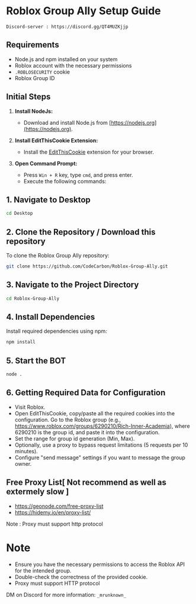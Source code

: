# Roblox Group Ally Setup Guide


`Discord-server : https://discord.gg/QT4MUZKjjp`  

## Requirements
- Node.js and npm installed on your system
- Roblox account with the necessary permissions
- `.ROBLOSECURITY` cookie
- Roblox Group ID

## Initial Steps
1. **Install NodeJs:**
   - Download and install Node.js from [https://nodejs.org](https://nodejs.org).

2. **Install EditThisCookie Extension:**
   - Install the [EditThisCookie](https://chromewebstore.google.com/detail/editthiscookie/fngmhnnpilhplaeedifhccceomclgfbg) extension for your browser.

3. **Open Command Prompt:**
   - Press `Win + R` key, type `cmd`, and press enter.
   - Execute the following commands:

## 1. Navigate to Desktop
```bash
cd Desktop
```
## 2. Clone the Repository / Download this repository
To clone the Roblox Group Ally repository:
```bash
git clone https://github.com/CodeCarbon/Roblox-Group-Ally.git
```
## 3. Navigate to the Project Directory
```bash
cd Roblox-Group-Ally
```

## 4. Install Dependencies
Install required dependencies using npm:
```bash
npm install
```
## 5. Start the BOT
```bash
node .
```

## 6. Getting Required Data for Configuration
- Visit Roblox.
- Open EditThisCookie, copy/paste all the required cookies into the configuration.
Go to the Roblox group (e.g., https://www.roblox.com/groups/6290210/Rich-Inner-Academia), where 6290210 is the group id, and paste it into the configuration.
- Set the range for group id generation (Min, Max).
- Optionally, use a proxy to bypass request limitations (5 requests per 10 minutes).
- Configure "send message" settings if you want to message the group owner.


## Free Proxy List[ Not recommend as well as extermely slow ]
- https://geonode.com/free-proxy-list
- https://hidemy.io/en/proxy-list/

Note : Proxy must support http protocol
# Note
- Ensure you have the necessary permissions to access the Roblox API for the intended group.
- Double-check the correctness of the provided cookie.
- Proxy must support HTTP protocol


DM on Discord for more information:  `_mrunknown_`